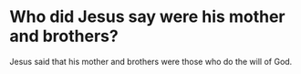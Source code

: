 # Who did Jesus say were his mother and brothers?

Jesus said that his mother and brothers were those who do the will of God.
